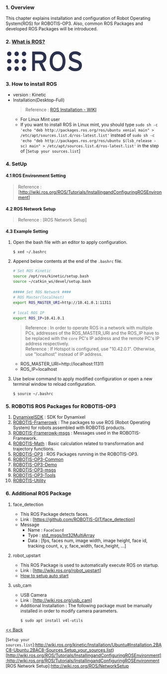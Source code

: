 ### 1. Overview
This chapter explains installation and configuration of Robot Operating System(ROS) for ROBOTIS-OP3. Also, common ROS Packages and developed ROS Packages will be introduced.  



### 2. [What is ROS?]
<a href="http://www.ros.org/about-ros">  ![](/assets/images/platform/op3/ros_image.png) </a>


### 3. How to install ROS
 - version : Kinetic  
 - Installation(Desktop-Full)  
   > Reference : [ROS Installation - WIKI]
     - For Linux Mint user  
     - If you want to install ROS in Linux mint, you should type ```sudo sh -c 'echo "deb http://packages.ros.org/ros/ubuntu xenial main" > /etc/apt/sources.list.d/ros-latest.list'``` instead of ```sudo sh -c 'echo "deb http://packages.ros.org/ros/ubuntu $(lsb_release -sc) main" > /etc/apt/sources.list.d/ros-latest.list'``` in the step of [```Setup your sources.list```]


### 4. SetUp
#### 4.1 ROS Environment Setting
> Reference : [http://wiki.ros.org/ROS/Tutorials/InstallingandConfiguringROSEnvironment]

#### 4.2 ROS Network Setup
> Reference : [ROS Network Setup]  

#### 4.3 Example Setting
  1. Open the bash file with an editor to apply configuration.  
     ```
     $ xed ~/.bashrc
     ```

  2. Append below contents at the end of the `.bashrc` file.  
     ```bash    
     # Set ROS Kinetic
     source /opt/ros/kinetic/setup.bash
     source ~/catkin_ws/devel/setup.bash

     ##### Set ROS Network ####
     # ROS Master(localhost)
     export ROS_MASTER_URI=http://10.41.0.1:11311

     # local ROS IP
     export ROS_IP=10.41.0.1
     ```

     > Reference : In order to operate ROS in a network with multiple PCs, addresses of the ROS_MASTER_URI and the ROS_IP have to be replaced with the `core` PC's IP address and the remote PC's IP address respectively.  
     > Reference : If Hotspot is configured, use "10.42.0.1". Otherwise, use "localhost" instead of IP address.
       - ROS_MASTER_URI=http://localhost:11311
       - ROS_IP=localhost

  3. Use below command to apply modified configuration or open a new terminal window to reload configuration.  
     ```
     $ source ~/.bashrc
     ```

### 5. ROBOTIS ROS Packages for ROBOTIS-OP3  
 1. [DynamixelSDK] : SDK for Dynamixel  
 2. [ROBOTIS-Framerowk] : The packages to use ROS (Robot Operating System) for robots assembled with ROBOTIS products.  
 3. [ROBOTIS-Framerowk-msgs] : Messages used in the ROBOTIS-Framework.  
 4. [ROBOTIS-Math] : Basic calculation related to transformation and trajectory functions.  
 5. [ROBOTIS-OP3] : ROS Packages running in the ROBOTIS-OP3.
 6. [ROBOTIS-OP3-Common]
 7. [ROBOTIS-OP3-Demo]
 8. [ROBOTIS-OP3-msgs]  
 9. [ROBOTIS-OP3-Tools]  
 10. [ROBOTIS-Utility]


### 6. Additional ROS Package
 1. face_detection  
    - This ROS Package detects faces.  
    - Link : [https://github.com/ROBOTIS-GIT/face_detection]
    - Message  
       - Name : `FaceCoord`  
       - Type : [std_msgs/Int32MultiArray]
       - Data : [fps, faces num, image width, image height, face id, tracking count, x, y, face_width, face_height, ...]  

 2. robot_upstart  
    - This ROS Package is used to automatically execute ROS on startup.  
    - Link : [http://wiki.ros.org/robot_upstart]
    - [How to setup auto start]

 3. usb_cam  
    - USB Camera  
    - Link : [http://wiki.ros.org/usb_cam]
    - Additional Installation : The following package must be manually installed in order to modify camera parameters.  
      ```
      $ sudo apt install v4l-utils
      ```  

[&lt;&lt; Back](op3_user's_guide.md)

[What is ROS?]:http://www.ros.org/about-ros/
[ROS Installation - WIKI]:http://wiki.ros.org/kinetic/Installation/Ubuntu  
[```Setup your sources.list```]:http://wiki.ros.org/kinetic/Installation/Ubuntu#Installation.2BAC8-Ubuntu.2BAC8-Sources.Setup_your_sources.list)
[http://wiki.ros.org/ROS/Tutorials/InstallingandConfiguringROSEnvironment]:http://wiki.ros.org/ROS/Tutorials/InstallingandConfiguringROSEnvironment
[ROS Network Setup]:http://wiki.ros.org/ROS/NetworkSetup

[DynamixelSDK]:https://github.com/ROBOTIS-GIT/DynamixelSDK/wiki
[ROBOTIS-Framerowk]:https://github.com/ROBOTIS-GIT/ROBOTIS-Documents/wiki/ROBOTIS-Framework-Documents
[ROBOTIS-Framerowk-msgs]:https://github.com/ROBOTIS-GIT/ROBOTIS-Documents/wiki/ROBOTIS-Framework-Documents
[ROBOTIS-Math]:https://github.com/ROBOTIS-GIT/ROBOTIS-Documents/wiki/robotis_math
[ROBOTIS-OP3]:robotis_op3.md
[ROBOTIS-OP3-Common]:robotis_op3_common.md
[ROBOTIS-OP3-Demo]:robotis_op3_demo.md
[ROBOTIS-OP3-msgs]: robotis_op3_msgs.md
[ROBOTIS-OP3-Tools]:robotis_op3_tools.md
[ROBOTIS-Utility]:
[https://github.com/ROBOTIS-GIT/face_detection]:https://github.com/ROBOTIS-GIT/face_detection
[std_msgs/Int32MultiArray]: /docs/en/popup/std_msgs_Int32MultiArray_msg/
[http://wiki.ros.org/robot_upstart]:http://wiki.ros.org/robot_upstart  
[http://wiki.ros.org/usb_cam]:http://wiki.ros.org/usb_cam  

[How to setup auto start]:OP3_How_to_kill_the_demo_program#31_start_demo_program_on_start.md
